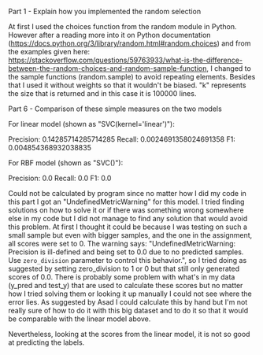 Part 1 - Explain how you implemented the random selection

At first I used the choices function from the random module in Python. However after a reading more into it on Python documentation (https://docs.python.org/3/library/random.html#random.choices) and from the examples given here: https://stackoverflow.com/questions/59763933/what-is-the-difference-between-the-random-choices-and-random-sample-function, I changed to the sample functions (random.sample) to avoid repeating elements. Besides that I used it without weights so that it wouldn't be biased. "k" represents the size that is returned and in this case it is 100000 lines.

Part 6 - Comparison of these simple measures on the two models 

For linear model (shown as "SVC(kernel='linear')"):

Precision:  0.14285714285714285 Recall:  0.0024691358024691358 F1:  0.004854368932038835

For RBF model (shown as "SVC()"):

Precision:  0.0 Recall:  0.0 F1:  0.0

Could not be calculated by program since no matter how I did my code in this part I got an "UndefinedMetricWarning" for this model. I tried finding solutions on how to solve it or if there was something wrong somewhere else in my code but I did not manage to find any solution that would avoid this problem. At first I thought it could be because I was testing on such a small sample but even with bigger samples, and the one in the assignment, all scores were set to 0.
The warning says: "UndefinedMetricWarning: Precision is ill-defined and being set to 0.0 due to no predicted samples. Use `zero_division` parameter to control this behavior.", so I tried doing as suggested by setting zero_division to 1 or 0 but that still only generated scores of 0.0. There is probably some problem with what's in my data (y_pred and test_y) that are used to calculate these scores but no matter how I tried solving them or looking it up manually I could not see where the error lies. As suggested by Asad I could calculate this by hand but I'm not really sure of how to do it with this big dataset and to do it so that it would be comparable with the linear model above. 

Nevertheless, looking at the scores from the linear model, it is not so good at predicting the labels.
